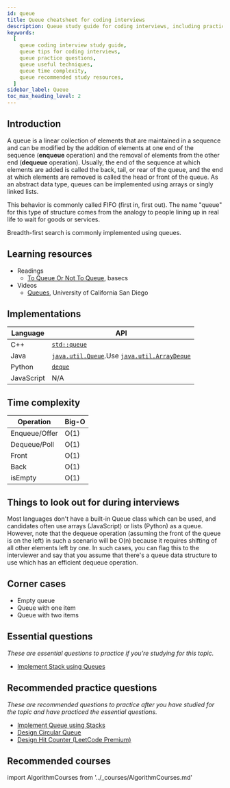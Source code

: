 ```yaml
---
id: queue
title: Queue cheatsheet for coding interviews
description: Queue study guide for coding interviews, including practice questions, techniques, time complexity, and recommended resources
keywords:
  [
    queue coding interview study guide,
    queue tips for coding interviews,
    queue practice questions,
    queue useful techniques,
    queue time complexity,
    queue recommended study resources,
  ]
sidebar_label: Queue
toc_max_heading_level: 2
---
```


<head>
  <meta property="og:image" content="https://www.techinterviewhandbook.org/social/algorithms/algorithms/algorithms-queue.png" />
</head>

## Introduction

A queue is a linear collection of elements that are maintained in a sequence and can be modified by the addition of elements at one end of the sequence (**enqueue** operation) and the removal of elements from the other end (**dequeue** operation). Usually, the end of the sequence at which elements are added is called the back, tail, or rear of the queue, and the end at which elements are removed is called the head or front of the queue. As an abstract data type, queues can be implemented using arrays or singly linked lists.

This behavior is commonly called FIFO (first in, first out). The name "queue" for this type of structure comes from the analogy to people lining up in real life to wait for goods or services.

Breadth-first search is commonly implemented using queues.

## Learning resources

- Readings
  - [To Queue Or Not To Queue](https://medium.com/basecs/to-queue-or-not-to-queue-2653bcde5b04), basecs
- Videos
  - [Queues](https://www.coursera.org/lecture/data-structures/queues-EShpq), University of California San Diego

## Implementations

| Language | API |
| --- | --- |
| C++ | [`std::queue`](https://docs.microsoft.com/en-us/cpp/standard-library/queue-class) |
| Java | [`java.util.Queue`](https://docs.oracle.com/javase/10/docs/api/java/util/Queue.html).Use [`java.util.ArrayDeque`](https://docs.oracle.com/javase/10/docs/api/java/util/ArrayDeque.html) |
| Python | [`deque`](https://docs.python.org/3/library/collections.html#collections.deque) |
| JavaScript | N/A |

## Time complexity

| Operation     | Big-O |
| ------------- | ----- |
| Enqueue/Offer | O(1)  |
| Dequeue/Poll  | O(1)  |
| Front         | O(1)  |
| Back          | O(1)  |
| isEmpty       | O(1)  |

## Things to look out for during interviews

Most languages don't have a built-in Queue class which can be used, and candidates often use arrays (JavaScript) or lists (Python) as a queue. However, note that the dequeue operation (assuming the front of the queue is on the left) in such a scenario will be O(n) because it requires shifting of all other elements left by one. In such cases, you can flag this to the interviewer and say that you assume that there's a queue data structure to use which has an efficient dequeue operation.

## Corner cases

- Empty queue
- Queue with one item
- Queue with two items

## Essential questions

_These are essential questions to practice if you're studying for this topic._

- [Implement Stack using Queues](https://leetcode.com/problems/implement-stack-using-queues)

## Recommended practice questions

_These are recommended questions to practice after you have studied for the topic and have practiced the essential questions._

- [Implement Queue using Stacks](https://leetcode.com/problems/implement-queue-using-stacks)
- [Design Circular Queue](https://leetcode.com/problems/design-circular-queue)
- [Design Hit Counter (LeetCode Premium)](https://leetcode.com/problems/design-hit-counter)

## Recommended courses

import AlgorithmCourses from '../\_courses/AlgorithmCourses.md'

<AlgorithmCourses />

